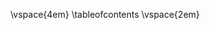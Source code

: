 <!-- 
    To make the TOC look better, a space is added before and after it.
-->

\vspace{4em}
\tableofcontents
\vspace{2em}

<!-- 
    If a TOC is too long, you can limit the number of sections shown by using the sections option
    and, for example, show them in columns. 
    \tableofcontents[sections=1-5] 
-->
